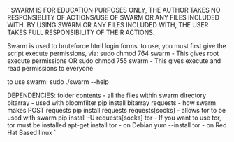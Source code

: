 `
SWARM IS FOR EDUCATION PURPOSES ONLY, THE AUTHOR TAKES NO RESPONSIBLITY OF ACTIONS/USE OF SWARM OR ANY FILES INCLUDED WITH.
BY USING SWARM OR ANY FILES INCLUDED WITH, THE USER TAKES FULL RESPONSIBILITY OF THEIR ACTIONS.

Swarm is used to bruteforce html login forms. 
to use, you must first give the script execute permissions, via: 
	sudo chmod 764 swarm		- This gives root execute permissions
				  OR
	sudo chmod 755 swarm		- This gives execute and read permissions to everyone
	
to use swarm:
	sudo ./swarm --help



DEPENDENCIES:
	folder contents		- all the files within swarm directory
	bitarray		- used with bloomfilter
		pip install bitarray
	requests		- how swarm makes POST requests
		pip install requests
	requests[socks]		- allows tor to be used with swarm
		pip install -U requests[socks]
	tor			- If you want to use tor, tor must be installed
		apt-get install tor	- on Debian
		yum --install tor	- on Red Hat Based linux
`
